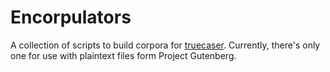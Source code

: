 # Encorpulators

A collection of scripts to build corpora for [truecaser](https://github.com/wtee/truecaser/).
Currently, there's only one for use with plaintext files form Project
Gutenberg.

